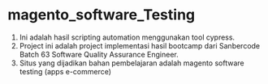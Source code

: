 # magento_software_Testing

1. Ini adalah hasil scripting automation menggunakan tool cypress.
2. Project ini adalah project implementasi hasil bootcamp dari Sanbercode Batch 63 Software Quality Assurance Engineer.
3. Situs yang dijadikan bahan pembelajaran adalah magento software testing (apps e-commerce)


